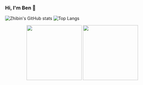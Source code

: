 ### Hi, I'm Ben 👋

<!--
**zbl14/zbl14** is a ✨ _special_ ✨ repository because its `README.md` (this file) appears on your GitHub profile.

Here are some ideas to get you started:

- 🔭 I’m currently working on ...
- 🌱 I’m currently learning ...
- 👯 I’m looking to collaborate on ...
- 🤔 I’m looking for help with ...
- 💬 Ask me about ...
- 📫 How to reach me: ...
- 😄 Pronouns: ...
- ⚡ Fun fact: ...
-->


![Zhibin's GitHub stats](https://github-readme-stats-zbl14.vercel.app/api?username=zbl14&show_icons=true&count_private=true)
![Top Langs](https://github-readme-stats-zbl14.vercel.app/api/top-langs/?username=zbl14)


<p align="center">
<img height="180em" src="https://github-readme-stats-zbl14.vercel.app/api?username=zbl14&show_icons=true&count_private=true" align = "center"/>
<img height="180em" src="https://github-readme-stats-zbl14.vercel.app/api/top-langs/?username=zbl14" align = "center"/>
</p>
